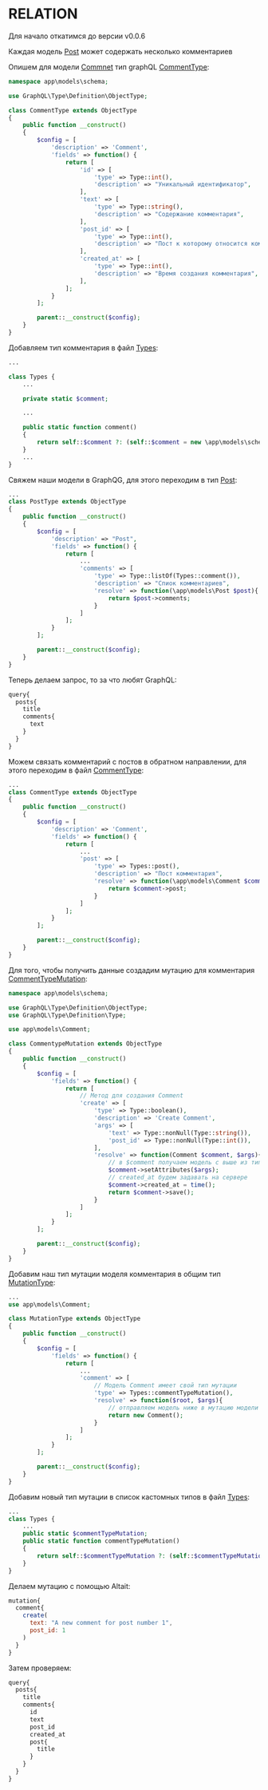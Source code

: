 RELATION
========

Для начало откатимся до версии v0.0.6

Каждая модель [Post](/models/Post.php#L58) может содержать несколько комментариев

Опишем для модели [Commnet](/models/Comment.php) тип graphQL [CommentType](/models/schema/CommentType.php):
```php
namespace app\models\schema;

use GraphQL\Type\Definition\ObjectType;

class CommentType extends ObjectType
{
    public function __construct()
    {
        $config = [
            'description' => 'Comment',
            'fields' => function() {
                return [
                    'id' => [
                        'type' => Type::int(),
                        'description' => "Уникальный идентификатор",
                    ],
                    'text' => [
                        'type' => Type::string(),
                        'description' => "Содержание комментария",
                    ],
                    'post_id' => [
                        'type' => Type::int(),
                        'description' => "Пост к которому относится комментарий",
                    ],
                    'created_at' => [
                        'type' => Type::int(),
                        'description' => "Время создания комментария",
                    ],
                ];
            }
        ];

        parent::__construct($config);
    }
}
```

Добавляем тип комментария в файл [Types](/models/schema/Types.php):
```php
...

class Types {
    ...

    private static $comment;

    ...

    public static function comment()
    {
        return self::$comment ?: (self::$comment = new \app\models\schema\CommentType());
    }
    ...
}
```

Свяжем наши модели в GraphQG, для этого переходим в тип [Post](/models/schema/PostType.php):
```php
...
class PostType extends ObjectType
{
    public function __construct()
    {
        $config = [
            'description' => "Post",
            'fields' => function() {
                return [
                    ...
                    'comments' => [
                        'type' => Type::listOf(Types::comment()),
                        'description' => "Спиок комментариев",
                        'resolve' => function(\app\models\Post $post){
                            return $post->comments;
                        }
                    ]
                ];
            }
        ];

        parent::__construct($config);
    }
}
```

Теперь делаем запрос, то за что любят GraphQL:
```js
query{
  posts{
    title
    comments{
      text
    }
  }
}
```

Можем связать комментарий с постов в обратном направлении, для этого переходим в файл [CommentType](/models/schema/CommentType.php):
```php
...
class CommentType extends ObjectType
{
    public function __construct()
    {
        $config = [
            'description' => 'Comment',
            'fields' => function() {
                return [
                    ...
                    'post' => [
                        'type' => Types::post(),
                        'description' => "Пост комментария",
                        'resolve' => function(\app\models\Comment $comment){
                            return $comment->post;
                        }
                    ]
                ];
            }
        ];

        parent::__construct($config);
    }
}
```

Для того, чтобы получить данные создадим мутацию для комментария [CommentTypeMutation](/models/schema/CommentTypeMutation.php):
```php
namespace app\models\schema;

use GraphQL\Type\Definition\ObjectType;
use GraphQL\Type\Definition\Type;

use app\models\Comment;

class CommentypeMutation extends ObjectType
{
    public function __construct()
    {
        $config = [
            'fields' => function() {
                return [
                    // Метод для создания Comment
                    'create' => [
                        'type' => Type::boolean(),
                        'description' => 'Create Comment',
                        'args' => [
                            'text' => Type::nonNull(Type::string()),
                            'post_id' => Type::nonNull(Type::int()),
                        ],
                        'resolve' => function(Comment $comment, $args){
                            // в $comment получаем модель с выше из типа мутации
                            $comment->setAttributes($args);
                            // created_at будем задавать на сервере
                            $comment->created_at = time();
                            return $comment->save();
                        }
                    ]
                ];
            }
        ];

        parent::__construct($config);
    }
}
```

Добавим наш тип мутации моделя комментария в общим тип [MutationType](/models/schema/MutationType.php):
```php
...
use app\models\Comment;

class MutationType extends ObjectType
{
    public function __construct()
    {
        $config = [
            'fields' => function() {
                return [
                    ...
                    'comment' => [
                        // Модель Comment имеет свой тип мутации
                        'type' => Types::commentTypeMutation(),
                        'resolve' => function($root, $args){
                            // отправляем модель ниже в мутацию модели Comment
                            return new Comment();
                        }
                    ]
                ];
            }
        ];

        parent::__construct($config);
    }
}
```

Добавим новый тип мутации в список кастомных типов в файл [Types](/models/schema/Types.php):
```php
...
class Types {
    ...
    public static $commentTypeMutation;
    public static function commentTypeMutation()
    {
        return self::$commentTypeMutation ?: (self::$commentTypeMutation = new \app\models\schema\CommentTypeMutation());
    }
}
```

Делаем мутацию с помощью Altait:
```js
mutation{
  comment{
    create(
      text: "A new comment for post number 1",
      post_id: 1
    )
  }
}
```

Затем проверяем:
```js
query{
  posts{
    title
    comments{
      id
      text
      post_id
      created_at
      post{
        title
      }
    }
  }
}
```
